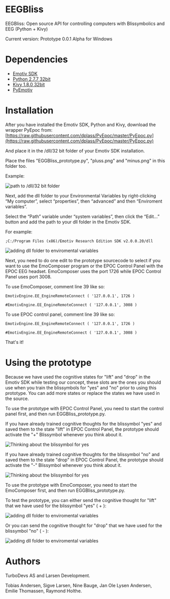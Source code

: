 EEGBliss
========

EEGBliss: Open source API for controlling computers with Blissymbolics and EEG (Python + Kivy)

Current version: Prototype 0.0.1 Alpha for Windows


Dependencies
========

* [Emotiv SDK](http://emotiv.com/)
* [Python 2.7.7 32bit](https://www.python.org/)
* [Kivy 1.8.0 32bit](https://www.python.org/)
* [PyEmotiv](https://github.com/dplass/PyEpoc)

Installation
============

After you have installed the Emotiv SDK, Python and Kivy, download the wrapper PyEpoc from:
[https://raw.githubusercontent.com/dplass/PyEpoc/master/PyEpoc.py](https://raw.githubusercontent.com/dplass/PyEpoc/master/PyEpoc.py)

And place it in the /dll/32 bit folder of your Emotiv SDK installation.

Place the files "EGGBliss_prototype.py", "pluss.png" and "minus.png" in this folder too.

Example:

![path to /dll/32 bit folder](http://turbolego.com/EEGBliss_github1.png)

Next, add the dll folder to your Environmental Variables by right-clicking “My computer”, select “properties”, then “advanced” and then “Enviroment variables”.

Select the “Path” variable under “system variables”, then click the “Edit…” button and add the path to your dll folder in the Emotiv SDK.

For example:

```;C:/Program Files (x86)/Emotiv Research Edition SDK v2.0.0.20/dll```

![adding dll folder to enviromental variables](http://turbolego.com/EEGBliss_github2.png)

Next, you need to do one edit to the prototype sourcecode to select if you want to use the EmoComposer program or the EPOC Control Panel with the EPOC EEG headset.
EmoComposer uses the port 1726 while EPOC Control Panel uses port 3008.

To use EmoComposer, comment line 39 like so:

```EmotivEngine.EE_EngineRemoteConnect ( '127.0.0.1', 1726 )```

```#EmotivEngine.EE_EngineRemoteConnect ( '127.0.0.1', 3008 )```

To use EPOC control panel, comment line 39 like so:

```EmotivEngine.EE_EngineRemoteConnect ( '127.0.0.1', 1726 )```

```#EmotivEngine.EE_EngineRemoteConnect ( '127.0.0.1', 3008 )```

That's it!


Using the prototype
============

Because we have used the cognitive states for "lift" and "drop" in the Emotiv SDK while testing our concept, these slots are the ones you should use when you train the blissymbols for "yes" and "no" prior to using this prototype.
You can add more states or replace the states we have used in the source.

To use the prototype with EPOC Control Panel, you need to start the control panel first, and then run EGGBliss_prototype.py.

If you have already trained cognitive thoughts for the blissymbol "yes" and saved them to the state "lift" in EPOC Control Panel, the prototype should activate the "+" Blissymbol whenever you think about it.

![Thinking about the blissymbol for yes](http://turbolego.com/EEGBliss_github3.png)

If you have already trained cognitive thoughts for the blissymbol "no" and saved them to the state "drop" in EPOC Control Panel, the prototype should activate the "-" Blissymbol whenever you think about it.

![Thinking about the blissymbol for yes](http://turbolego.com/EEGBliss_github3.png)

To use the prototype with EmoComposer, you need to start the EmoComposer first, and then run EGGBliss_prototype.py.

To test the prototype, you can either send the cognitive thought for "lift" that we have used for the blissymbol "yes" ( + ):

![adding dll folder to enviromental variables](http://turbolego.com/EEGBliss_github5.png)

Or you can send the cognitive thought for "drop" that we have used for the blissymbol "no" ( - ):

![adding dll folder to enviromental variables](http://turbolego.com/EEGBliss_github6.png)


Authors
=======
TurboDevs AS and Larsen Development.

Tobias Andersen, Sigve Larsen, Nine Bauge, Jan Ole Lysen Andersen, Emilie Thomassen, Raymond Holthe.
